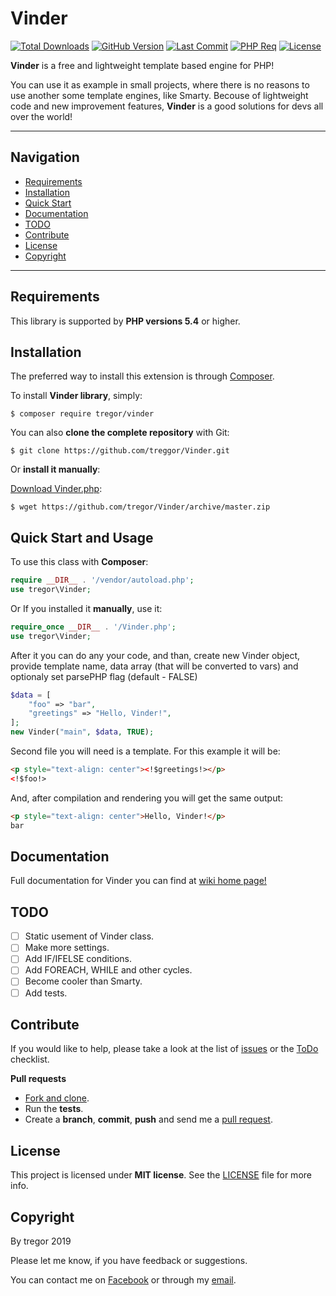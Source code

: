 # Vinder

[![Total Downloads](https://img.shields.io/packagist/dt/tregor/vinder.svg?style=flat-square)](https://packagist.org/packages/tregor/vinder)
[![GitHub Version](https://img.shields.io/github/tag/tregor/Vinder.svg?style=flat-square)](https://github.com/tregor/Vinder)
[![Last Commit](https://img.shields.io/github/last-commit/tregor/Vinder.svg?style=flat-square)](https://github.com/tregor/Vinder)
[![PHP Req](https://img.shields.io/packagist/php-v/tregor/vinder.svg?style=flat-square)](https://packagist.org/packages/tregor/vinder)
[![License](https://img.shields.io/github/license/tregor/Vinder.svg?style=flat-square)](LICENSE)

**Vinder** is a free and lightweight template based engine for PHP!

You can use it as example in small projects, where there is no reasons to use another some template engines, like Smarty.
Becouse of lightweight code and new improvement features, **Vinder** is a good solutions for devs all over the world!

---
## Navigation
- [Requirements](#requirements)
- [Installation](#installation)
- [Quick Start](#quick-start-and-usage)
- [Documentation](#documentation)
- [TODO](#todo)
- [Contribute](#contribute)
- [License](#license)
- [Copyright](#copyright)

---

## Requirements

This library is supported by **PHP versions 5.4** or higher.

## Installation

The preferred way to install this extension is through [Composer](http://getcomposer.org/download/).

To install **Vinder library**, simply:

    $ composer require tregor/vinder

You can also **clone the complete repository** with Git:

    $ git clone https://github.com/treggor/Vinder.git

Or **install it manually**:

[Download Vinder.php](https://github.com/tregor/Vinder/archive/master.zip):

    $ wget https://github.com/tregor/Vinder/archive/master.zip

## Quick Start and Usage

To use this class with **Composer**:
```php
require __DIR__ . '/vendor/autoload.php';
use tregor\Vinder;
```

Or If you installed it **manually**, use it:
```php
require_once __DIR__ . '/Vinder.php';
use tregor\Vinder;
```

After it you can do any your code, and than, create new Vinder object, provide template name, data array (that will be converted to vars) and optionaly set parsePHP flag (default - FALSE)
```php
$data = [
    "foo" => "bar",
    "greetings" => "Hello, Vinder!",
];
new Vinder("main", $data, TRUE);
```

Second file you will need is a template. For this example it will be:
```html
<p style="text-align: center"><!$greetings!></p>
<!$foo!>
```
And, after compilation and rendering you will get the same output:
```html
<p style="text-align: center">Hello, Vinder!</p>
bar
```


## Documentation
Full documentation for Vinder you can find at [wiki home page!](https://github.com/tregor/Vinder/wiki)

## TODO

- [ ] Static usement of Vinder class.
- [ ] Make more settings.
- [ ] Add IF/IFELSE conditions.
- [ ] Add FOREACH, WHILE and other cycles.
- [ ] Become cooler than Smarty.
- [ ] Add tests.

## Contribute

If you would like to help, please take a look at the list of
[issues](https://github.com/tregor/Vinder/issues) or the [ToDo](#todo) checklist.

**Pull requests**

* [Fork and clone](https://help.github.com/articles/fork-a-repo).
* Run the **tests**.
* Create a **branch**, **commit**, **push** and send me a [pull request](https://help.github.com/articles/using-pull-requests).

## License

This project is licensed under **MIT license**. See the [LICENSE](LICENSE) file for more info.

## Copyright

By tregor 2019

Please let me know, if you have feedback or suggestions.

You can contact me on [Facebook](https://www.facebook.com/tregor1997) or through my [email](mailto:tregor1997@gmail.com).